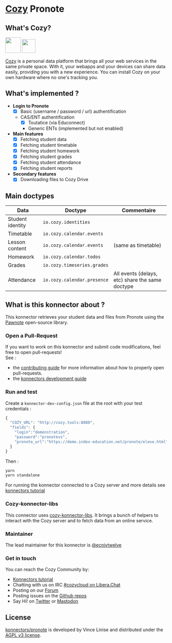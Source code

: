 [Cozy][cozy] Pronote
=======================================

What's Cozy?
------------

<div>
<img src="https://cdn.rawgit.com/cozy/cozy-guidelines/master/templates/cozy_logo_small.svg" height="48" />
<img src="https://github.com/user-attachments/assets/43f1633c-d9a2-4075-8a4c-9405e759ca6b" height="42" />
</div>

[Cozy] is a personal data platform that brings all your web services in the same private space. With it, your webapps and your devices can share data easily, providing you with a new experience. You can install Cozy on your own hardware where no one's tracking you.

What's implemented ?
--------------------
- **Login to Pronote**
  + [x] Basic (username / password / url) authentification
  + CAS/ENT authentification
    + [x] Toutatice (via Educonnect)
    + Generic ENTs (implemented but not enabled)
- **Main features**
  + [x] Fetching student data
  + [x] Fetching student timetable
  + [x] Fetching student homework
  + [x] Fetching student grades
  + [x] Fetching student attendance
  + [x] Fetching student reports
- **Secondary features**
  + [x] Downloading files to Cozy Drive

Main doctypes
-------------

| Data  | Doctype                   | Commentaire                                                                                                                                  |
| ------------------- | ------------------------- | -------------------------------------------------------------------------------------------------------------------------------------------- |
| Student identity | `io.cozy.identities`        |                                                                                                                                              |
| Timetable     | `io.cozy.calendar.events`    |                                                                                                                                              |
| Lesson content   | `io.cozy.calendar.events`    | (same as timetable)                                                                                                               |
| Homework             | `io.cozy.calendar.todos`    |                                                                                                                                              |
| Grades               | `io.cozy.timeseries.grades` |                                                                                                                                              |
| Attendance        | `io.cozy.calendar.presence` | All events (delays, etc) share the same doctype                                                                                     |

What is this konnector about ?
------------------------------

This konnector retrieves your student data and files from Pronote using the [Pawnote](https://github.com/LiterateInk/Pawnote/) open-source library.

### Open a Pull-Request

If you want to work on this konnector and submit code modifications, feel free to open pull-requests!
</br>See :
* the [contributing guide][contribute] for more information about how to properly open pull-requests.
* the [konnectors development guide](https://docs.cozy.io/en/tutorials/konnector/)

### Run and test

Create a `konnector-dev-config.json` file at the root with your test credentials :

```javascript
{
  "COZY_URL": "http://cozy.tools:8080",
  "fields": {
    "login":"demonstration",
    "password":"pronotevs",
    "pronote_url":"https://demo.index-education.net/pronote/eleve.html"
  }
}
```
Then :

```sh
yarn
yarn standalone
```
For running the konnector connected to a Cozy server and more details see [konnectors tutorial](https://docs.cozy.io/en/tutorials/konnector/)

### Cozy-konnector-libs

This connector uses [cozy-konnector-libs](https://github.com/cozy/cozy-konnector-libs). It brings a bunch of helpers to interact with the Cozy server and to fetch data from an online service.

### Maintainer

The lead maintainer for this konnector is [@ecnivtwelve](https://github.com/ecnivtwelve/)


### Get in touch

You can reach the Cozy Community by:

- [Konnectors tutorial](https://docs.cozy.io/en/tutorials/konnector/)
- Chatting with us on IRC [#cozycloud on Libera.Chat][libera]
- Posting on our [Forum]
- Posting issues on the [Github repos][github]
- Say Hi! on [Twitter] or [Mastodon]


License
-------

[konnectors/pronote](https://github.com/konnectors/pronote) is developed by Vince Linise and distributed under the [AGPL v3 license][agpl-3.0].

[cozy]: https://cozy.io "Cozy Cloud"
[agpl-3.0]: https://www.gnu.org/licenses/agpl-3.0.html
[libera]: https://web.libera.chat/#cozycloud
[forum]: https://forum.cozy.io/
[github]: https://github.com/cozy/
[nodejs]: https://nodejs.org/
[standard]: https://standardjs.com
[twitter]: https://twitter.com/cozycloud
[mastodon]: https://framapiaf.org/@CozyCloud
[webpack]: https://webpack.js.org
[yarn]: https://yarnpkg.com
[travis]: https://travis-ci.org
[contribute]: CONTRIBUTING.md

